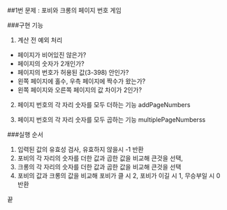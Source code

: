 ##1번 문제 : 포비와 크롱의 페이지 번호 게임

###구현 기능

1. 계산 전 예외 처리 
 - 페이지가 비어있진 않은가?
 - 페이지의 숫자가 2개인가? 
 - 페이지의 번호가 허용된 값(3-398) 안인가?
 - 왼쪽 페이지에 홀수, 우측 페이지에 짝수가 왔는가?
 - 왼쪽 페이지와 오른쪽 페이지의 값 차이가 2인가?
2. 페이지 번호의 각 자리 숫자를 모두 더하는 기능 addPageNumbers

3. 페이지 번호의 각 자리 숫자를 모두 곱하는 기능 multiplePageNumberss

###실행 순서

1. 입력된 값의 유효성 검사, 유효하지 않을시 -1 반환
2. 포비의 각 자리의 숫자를 더한 값과 곱한 값을 비교해 큰것을 선택,
3. 크롱의 각 자리의 숫자를 더한 값과 곱한 값을 비교해 큰것을 선택
4. 포비의 값과 크롱의 값을 비교해 포비가 클 시 2, 포비가 이길 시 1, 무승부일 시 0 반환
   
끝
